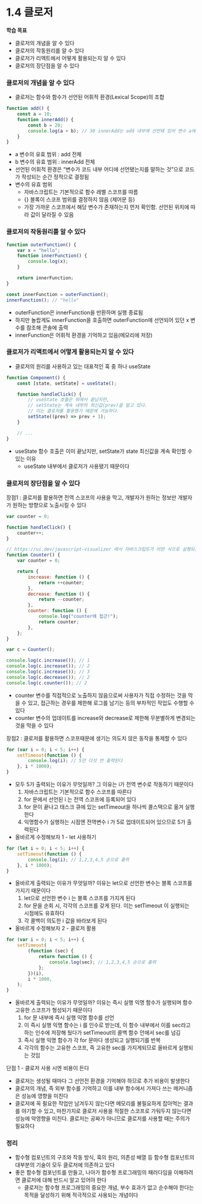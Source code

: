 # 1.4 클로저

**학습 목표**

-   클로저의 개념을 알 수 있다
-   클로저의 작동원리를 알 수 있다
-   클로저가 리액트에서 어떻게 활용되는지 알 수 있다
-   클로저의 장단점을 알 수 있다

### 클로저의 개념을 알 수 있다

-   클로저는 함수와 함수가 선언된 어휘적 환경(Lexical Scope)의 조합

```jsx
function add() {
    const a = 10;
    function innerAdd() {
        const b = 20;
        console.log(a + b); // 30 innerAdd는 add 내부에 선언돼 있어 변수 a에 접근 가능
    }
}
```

-   a 변수의 유효 범위 : add 전체
-   b 변수의 유효 범위 : innerAdd 전체
-   선언된 어휘적 환경은 “변수가 코드 내부 어디에 선언됐는지를 말하는 것”으로 코드가 작성되는 순간 정적으로 결정됨
-   변수의 유효 범위
    -   자바스크립트는 기본적으로 함수 레벨 스코프를 따름
    -   {} 블록이 스코프 범위를 결정하지 않음 (제어문 등)
    -   가장 가까운 스코프에서 해당 변수가 존재하는지 먼저 확인함. 선언된 위치에 따라 값이 달라질 수 있음

### 클로저의 작동원리를 알 수 있다

```jsx
function outerFunction() {
    var x = "hello";
    function innerFunction() {
        console.log(x);
    }

    return innerFunction;
}

const innerFunction = outerFunction();
innerFunction(); // "hello"
```

-   outerFunction은 innerFunction을 반환하며 실행 종료됨
-   하지만 놀랍게도 innerFunction을 호출하면 outerFunction에 선언되어 있던 x 변수를 참조해 콘솔에 출력
-   innerFunction은 어휘적 환경을 기억하고 있음(메모리에 저장)

### 클로저가 리액트에서 어떻게 활용되는지 알 수 있다

-   클로저의 원리를 사용하고 있는 대표적인 훅 중 하나 useState

```jsx
function Component() {
    const [state, setState] = useState();

    function handleClick() {
        // useState 호출은 위에서 끝났지만,
        // setState는 계속 내부의 최신값(prev)을 알고 있다.
        // 이는 클로저를 활용했기 때문에 가능하다.
        setState((prev) => prev + 1);
    }

    // ...
}
```

-   useState 함수 호출은 이미 끝났지만, setState가 state 최신값을 계속 확인할 수 있는 이유
    -   useState 내부에서 클로저가 사용됐기 때문이다

### 클로저의 장단점을 알 수 있다

장점1 : 클로저를 활용하면 전역 스코프의 사용을 막고, 개발자가 원하는 정보만 개발자가 원하는 방향으로 노출시킬 수 있다

```jsx
var counter = 0;

function handleClick() {
    counter++;
}
```

```jsx
// https://ui.dev/javascript-visualizer 에서 자바스크립트가 어떤 식으로 실행되는지 확인할 수 있다
function Counter() {
    var counter = 0;

    return {
        increase: function () {
            return ++counter;
        },
        decrease: function () {
            return --counter;
        },
        counter: function () {
            console.log("counter에 접근!");
            return counter;
        },
    };
}

var c = Counter();

console.log(c.increase()); // 1
console.log(c.increase()); // 2
console.log(c.increase()); // 3
console.log(c.decrease()); // 2
console.log(c.counter()); // 2
```

-   counter 변수를 직접적으로 노출하지 않음으로써 사용자가 직접 수정하는 것을 막을 수 있고, 접근하는 경우를 제한해 로그를 남기는 등의 부차적인 작업도 수행할 수 있다
-   counter 변수의 업데이트를 increase와 decrease로 제한해 무분별하게 변경되는 것을 막을 수 있다

장점2 : 클로저를 활용하면 스코프때문에 생기는 의도치 않은 동작을 통제할 수 있다

```jsx
for (var i = 0; i < 5; i++) {
    setTimeout(function () {
        console.log(i); // 5만 다섯 번 출력된다
    }, i * 1000);
}
```

-   모두 5가 출력되는 이유가 무엇일까? 그 이유는 i가 전역 변수로 작동하기 때문이다
    1. 자바스크립트는 기본적으로 함수 스코프를 따른다
    2. for 문에서 선언된 i 는 전역 스코프에 등록되어 있다
    3. for 문이 끝나고 태스크 큐에 있는 setTimeout을 하나씩 콜스택으로 옮겨 실행한다
    4. 익명함수가 실행하는 시점엔 전역변수 i 가 5로 업데이트되어 있으므로 5가 출력된다
-   올바르게 수정해보자 1 - let 사용하기

```jsx
for (let i = 0; i < 5; i++) {
    setTimeout(function () {
        console.log(i); // 1,2,3,4,5 순으로 출력
    }, i * 1000);
}
```

-   올바르게 출력되는 이유가 무엇일까? 이유는 let으로 선언한 변수는 블록 스코프를 가지기 때문이다
    1. let으로 선언한 변수 i 는 블록 스코프를 가지게 된다
    2. for 문을 순회 시, 각각의 스코프를 갖게 된다. 이는 setTimeout 이 실행되는 시점에도 유효하다
    3. 각 콜백이 의도한 i 값을 바라보게 된다
-   올바르게 수정해보자 2 - 클로저 활용

```jsx
for (var i = 0; i < 5; i++) {
    setTimeout(
        (function (sec) {
            return function () {
                console.log(sec); // 1,2,3,4,5 순으로 출력
            };
        })(i),
        i * 1000,
    );
}
```

-   올바르게 출력되는 이유가 무엇일까? 이유는 즉시 실행 익명 함수가 실행되며 함수 고유한 스코프가 형성되기 때문이다
    1. for 문 내부에 즉시 실행 익명 함수를 선언
    2. 이 즉시 실행 익명 함수는 i 를 인수로 받는데, 이 함수 내부에서 이를 sec라고 하는 인수에 저장해 뒀다가 setTimeout의 콜백 함수 안에서 sec를 넘김
    3. 즉시 실행 익명 함수가 각 for 문마다 생성되고 실행되기를 반복
    4. 각각의 함수는 고유한 스코프, 즉 고유한 sec를 가지게되므로 올바르게 실행되는 것임

단점 1 - 클로저 사용 시엔 비용이 든다

-   클로저는 생성될 때마다 그 선언전 환경을 기억해야 하므로 추가 비용이 발생한다
-   클로저의 개념, 즉 외부 함수를 기억하고 이를 내부 함수에서 가져다 쓰는 메커니즘은 성능에 영향을 미친다
-   클로저에 꼭 필요한 작업만 남겨두지 않는다면 메모리를 불필요하게 잡아먹는 결과를 야기할 수 있고, 마찬가지로 클로저 사용을 적절한 스코프로 가둬두지 않는다면 성능에 악영향을 미친다. 클로저는 공짜가 아니므로 클로저를 사용할 때는 주의가 필요하다

### 정리

-   함수형 컴포넌트의 구조와 작동 방식, 훅의 원리, 의존성 배열 등 함수형 컴포넌트의 대부분의 기술이 모두 클로저에 의존하고 있다
-   좋은 함수형 컴포넌트를 만들고, 나아가 함수형 프로그래밍의 패러다임을 이해하려면 클로저에 대해 반드시 알고 있어야 한다
    -   클로저는 함수형 프로그래밍의 중요한 개념, 부수 효과가 없고 순수해야 한다는 목적을 달성하기 위해 적극적으로 사용되는 개념이다
